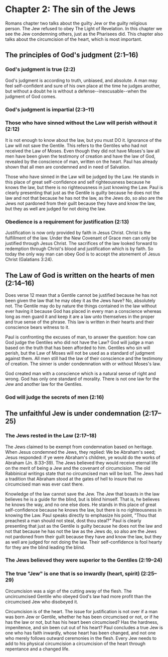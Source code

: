 # Chapter 2: The sin of the Jews

Romans chapter two talks about the guilty Jew or the guilty religious person. The Jew refused to obey The Light of Revelation. In this chapter we see the Jew condemning others, just as the Pharisees did. This chapter also talks about the circumcision of the heart, which is most important.

## The principles of God's judgment (2:1–16)

### God's judgment is true (2:2)

God's judgment is according to truth, unbiased, and absolute. A man may feel self-confident and sure of his own place at the time he judges another, but without a doubt he is without a defense--inexcusable--when the judgment of God comes.

### God's judgment is impartial (2:3–11)

### Those who have sinned without the Law will perish without it (2:12)

It is not enough to know about the law, but you must DO it. Ignorance of the Law will not save the Gentile. This refers to the Gentiles who had not received the Law of Moses. Even though they did not have Moses's law all men have been given the testimony of creation and have the law of God, revealed by the conscience of man, written on the heart. Paul has already shown that all men are condemned and in need of Salvation.

Those who have sinned in the Law will be judged by the Law. He stands in this place of great self-confidence and self righteousness because he knows the law, but there is no righteousness in just knowing the Law. Paul is clearly presenting that just as the Gentile is guilty because he does not the law and not that because he has not the law, as the Jews do, so also are the Jews not pardoned from their guilt because they have and know the law, but they as well are judged for not doing the law.

### Obedience is a requirement for justification (2:13)

Justification is now only provided by faith in Jesus Christ. Christ is the fulfillment of the law. Under the New Covenant of Grace men can only be justified through Jesus Christ. The sacrifices of the law looked forward to redemption through Christ's blood and justification which is by faith. So today the only way man can obey God is to accept the atonement of Jesus Christ (Galatians 3:24).

## The Law of God is written on the hearts of men (2:14–16)

Does verse 12 mean that a Gentile cannot be justified because he has not been given the law that he may obey it as the Jews have? No, absolutely not. The Gentile may do by nature the things contained in the law without ever having it because God has placed in every man a conscience whereas long as men guard it and keep it are a law unto themselves in the proper and true sense of the phrase. This law is written in their hearts and their conscience bears witness to it.

Paul is confronting the excuses of man, to answer the question: how can God judge the Gentiles who did not have the Law? God will judge a man based on the truth that has been afforded to him. Gentiles who sin will perish, but the Law of Moses will not be used as a standard of judgment against them. All men still had the law of their conscience and the testimony of creation. The sinner is under condemnation with or without Moses's law.

God created man with a conscience which is a natural sense of right and wrong. God has only one standard of morality. There is not one law for the Jew and another law for the Gentiles.

### God will judge the secrets of men (2:16)

## The unfaithful Jew is under condemnation (2:17–25)

### The Jews rested in the Law (2:17–18)

The Jews claimed to be exempt from condemnation based on heritage. When Jesus condemned the Jews, they replied: We be Abraham's seed; Jesus responded: if ye were Abraham's children, ye would do the works of Abraham (Jn. 8:33–39). The Jews believed they would receive eternal life on the merit of being a Jew and the covenant of circumcision. The old Rabbinical writings state that no circumcised man will be lost. The Jews had a tradition that Abraham stood at the gates of hell to insure that no circumcised man was ever cast there.

Knowledge of the law cannot save the Jew. The Jew that boasts in the law believes he is a guide for the blind, but is blind himself. That is, he believes he knows the way, and no one else does. He stands in this place of great self-confidence because he knows the law, but there is no righteousness in knowing the Law. Paul speaks directly to emphasize his point, "Thou that preachest a man should not steal, dost thou steal?" Paul is clearly presenting that just as the Gentile is guilty because he does not the law and not that because he has not the law as the Jews do, so also are the Jews not pardoned from their guilt because they have and know the law, but they as well are judged for not doing the law. Their self-confidence is fool hearty for they are the blind leading the blind.

### The Jews believed they were superior to the Gentiles (2:19–24)

### The true "Jew" is one that is so inwardly (heart, spirit) (2:25–29)

Circumcision was a sign of the cutting away of the flesh. The uncircumcised Gentile who obeyed God's law had more profit than the circumcised Jew who disobeyed it.

Circumcision is of the heart. The issue for justification is not over if a man was born Jew or Gentile, whether he has been circumcised or not, or if he has the law or not, but has his heart been circumcised? Has the hardness, impenitence, and sin been cut out of his heart? Paul concludes a true Jew is one who has faith inwardly, whose heart has been changed, and not one who merely follows outward ceremonies in the flesh. Every Jew needs to add to his physical circumcision a circumcision of the heart through repentance and a changed life.
